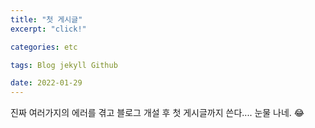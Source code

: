 ```yaml
---
title: "첫 게시글"
excerpt: "click!"

categories: etc

tags: Blog jekyll Github

date: 2022-01-29
---
```


진짜 여러가지의 에러를 겪고 블로그 개설 후 첫 게시글까지 쓴다....
눈물 나네. 😂

